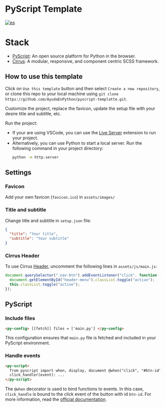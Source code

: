 # PyScript Template

[![es](https://img.shields.io/badge/lang-es-yellow.svg)](https://github.com/AyudaEnPython/pyscript-template/blob/main/README.es.md)

# Stack

- [PyScript](https://pyscript.net/): An open source platform for Python in the
  browser.
- [Cirrus](https://cirrus-ui.com/): A modular, responsive, and component centric
  SCSS framework.

## How to use this template

Click on `Use this template` button and then select `Create a new repository`,
or clone this repo to your local machine using
`git clone https://github.com/AyudaEnPython/pyscript-templatte.git`.

Customize the project, replace the favicon, update the setup file with your
desire title and subtitle, etc.

Run the project:

- If your are using VSCode, you can use the [Live Server](https://marketplace.visualstudio.com/items?itemName=ritwickdey.LiveServer) extension to run your
  project.
- Alternatively, you can use Python to start a local server. Run the
  following command in your project directory:
  ```bash
  python -m http.server
  ```

## Settings

### Favicon

Add your own favicon (`favicon.ico`) in `assets/images/`

### Title and subtitle

Change title and subtitle in `setup.json` file:

```json
{
  "title": "Your title",
  "subtitle": "Your subtitle"
}
```

### Cirrus Header

To use Cirrus [Header](https://cirrus-ui.com/layout/header), uncomment the
following lines in `assets/js/main.js`:

```js
document.querySelector(".nav-btn").addEventListener("click", function () {
  document.getElementById("header-menu").classList.toggle("active");
  this.classList.toggle("active");
});
```

## PyScript

### Include files

```html
<py-config> [[fetch]] files = ['main.py'] </py-config>
```

This configuration ensures that `main.py` file is fetched and included in your
PyScript environment.

### Handle events

```html
<py-script>
  from pyscript import when, display, document @when("click", "#btn-id") def
  click_handler(event): ...
</py-script>
```

The `@when` decorator is used to bind functions to events. In this case,
`click_handle` is bound to the click event of the button with id `btn-id`.
For more information, read the [official documentation](https://docs.pyscript.net/2024.9.1/api/#pyscriptwhen).

